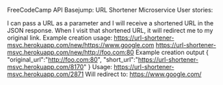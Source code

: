 FreeCodeCamp API Basejump: URL Shortener Microservice
User stories:

I can pass a URL as a parameter and I will receive a shortened URL in the JSON response.
When I visit that shortened URL, it will redirect me to my original link.
Example creation usage:
https://url-shortener-msvc.herokuapp.com/new/https://www.google.com
https://url-shortener-msvc.herokuapp.com/new/http://foo.com:80
Example creation output
{ "original_url":"http://foo.com:80", "short_url":"https://url-shortener-msvc.herokuapp.com/8170" }
Usage:
https://url-shortener-msvc.herokuapp.com/2871
Will redirect to:
https://www.google.com/